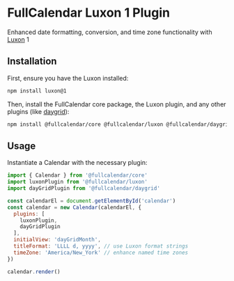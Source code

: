 
# FullCalendar Luxon 1 Plugin

Enhanced date formatting, conversion, and time zone functionality with [Luxon](https://moment.github.io/luxon/) 1

## Installation

First, ensure you have the Luxon installed:

```sh
npm install luxon@1
```

Then, install the FullCalendar core package, the Luxon plugin, and any other plugins (like [daygrid](https://fullcalendar.io/docs/month-view)):

```sh
npm install @fullcalendar/core @fullcalendar/luxon @fullcalendar/daygrid
```

## Usage

Instantiate a Calendar with the necessary plugin:

```js
import { Calendar } from '@fullcalendar/core'
import luxonPlugin from '@fullcalendar/luxon'
import dayGridPlugin from '@fullcalendar/daygrid'

const calendarEl = document.getElementById('calendar')
const calendar = new Calendar(calendarEl, {
  plugins: [
    luxonPlugin,
    dayGridPlugin
  ],
  initialView: 'dayGridMonth',
  titleFormat: 'LLLL d, yyyy', // use Luxon format strings
  timeZone: 'America/New_York' // enhance named time zones
})

calendar.render()
```
